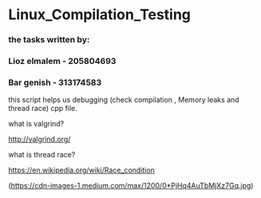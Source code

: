 # Linux_Compilation_Testing

### the tasks written by:

### Lioz elmalem - 205804693

### Bar genish - 313174583

this script helps us debugging (check compilation , Memory leaks and thread race) cpp file.

what is valgrind?

http://valgrind.org/

what is thread race?

https://en.wikipedia.org/wiki/Race_condition

(https://cdn-images-1.medium.com/max/1200/0*PjHq4AuTbMjXz7Gq.jpg)
